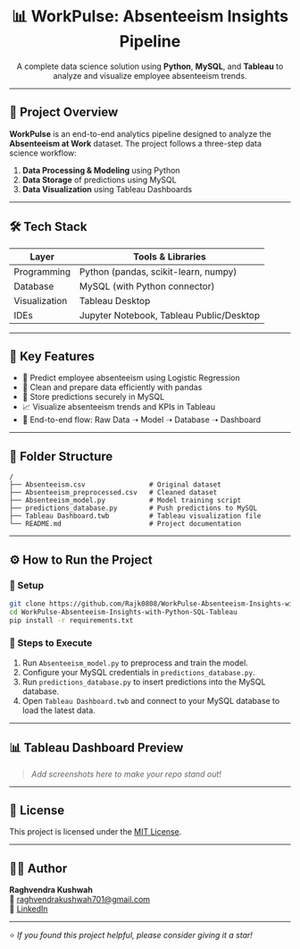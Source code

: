 
<h1 align="center">📊 WorkPulse: Absenteeism Insights Pipeline</h1>

<p align="center">
  A complete data science solution using <b>Python</b>, <b>MySQL</b>, and <b>Tableau</b> to analyze and visualize employee absenteeism trends.
</p>

---

## 🚀 Project Overview

**WorkPulse** is an end-to-end analytics pipeline designed to analyze the **Absenteeism at Work** dataset. The project follows a three-step data science workflow:

1. **Data Processing & Modeling** using Python
2. **Data Storage** of predictions using MySQL
3. **Data Visualization** using Tableau Dashboards

---

## 🛠️ Tech Stack

| Layer        | Tools & Libraries                            |
|--------------|-----------------------------------------------|
| Programming  | Python (pandas, scikit-learn, numpy)         |
| Database     | MySQL (with Python connector)                |
| Visualization| Tableau Desktop                              |
| IDEs         | Jupyter Notebook, Tableau Public/Desktop     |

---

## 🧠 Key Features

- 📌 Predict employee absenteeism using Logistic Regression
- 🧹 Clean and prepare data efficiently with pandas
- 💾 Store predictions securely in MySQL
- 📈 Visualize absenteeism trends and KPIs in Tableau
- 🔄 End-to-end flow: Raw Data ➝ Model ➝ Database ➝ Dashboard

---

## 📂 Folder Structure

```
/
├── Absenteeism.csv                # Original dataset
├── Absenteeism_preprocessed.csv   # Cleaned dataset
├── Absenteeism_model.py           # Model training script
├── predictions_database.py        # Push predictions to MySQL
├── Tableau Dashboard.twb          # Tableau visualization file
└── README.md                      # Project documentation
```

---

## ⚙️ How to Run the Project

### 🔧 Setup

```bash
git clone https://github.com/Rajk0808/WorkPulse-Absenteeism-Insights-with-Python-SQL-Tableau.git
cd WorkPulse-Absenteeism-Insights-with-Python-SQL-Tableau
pip install -r requirements.txt
```

### 🧪 Steps to Execute

1. Run `Absenteeism_model.py` to preprocess and train the model.
2. Configure your MySQL credentials in `predictions_database.py`.
3. Run `predictions_database.py` to insert predictions into the MySQL database.
4. Open `Tableau Dashboard.twb` and connect to your MySQL database to load the latest data.

---

## 📊 Tableau Dashboard Preview

> _Add screenshots here to make your repo stand out!_

---

## 📘 License

This project is licensed under the [MIT License](LICENSE).

---

## 🙋‍♂️ Author

**Raghvendra Kushwah**  
📧 raghvendrakushwah701@gmail.com  
🔗 [LinkedIn](https://www.linkedin.com/in/raghvendrakushwah)

---

⭐ _If you found this project helpful, please consider giving it a star!_
